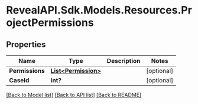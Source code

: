 # RevealAPI.Sdk.Models.Resources.ProjectPermissions
## Properties

Name | Type | Description | Notes
------------ | ------------- | ------------- | -------------
**Permissions** | [**List&lt;Permission&gt;**](Permission.md) |  | [optional] 
**CaseId** | **int?** |  | [optional] 

[[Back to Model list]](../README.md#documentation-for-models) [[Back to API list]](../README.md#documentation-for-api-endpoints) [[Back to README]](../README.md)

